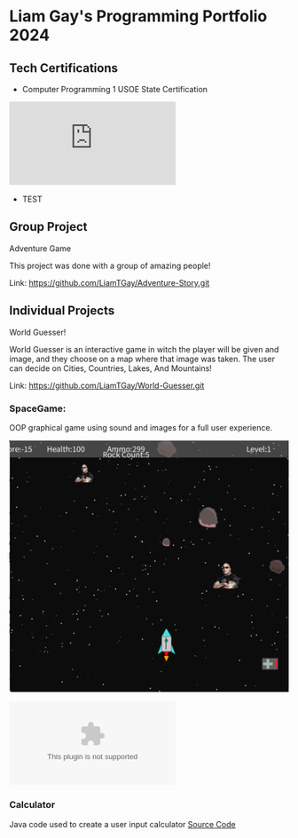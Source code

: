 # Liam Gay's Programming Portfolio 2024

## Tech Certifications
* Computer Programming 1 USOE State Certification

![Computer Programming Cert Image](https://github.com/LiamTGay/programmingportfolio/blob/main/images/Liam%20Gay_Computer%20Programming%20I_12182023.pdf)

* TEST

## Group Project
Adventure Game

This project was done with a group of amazing people!

Link: https://github.com/LiamTGay/Adventure-Story.git

## Individual Projects
World Guesser!

World Guesser is an interactive game in witch the player will be given and image, and they choose on a map where that image was taken. The user can decide on Cities, Countries, Lakes, And Mountains!

Link: https://github.com/LiamTGay/World-Guesser.git

### SpaceGame:
OOP graphical game using sound and images for a full user experience.

![Space Game Image](https://github.com/LiamTGay/programmingportfolio/blob/main/images/SG1.png)

![Source Code](https://github.com/LiamTGay/programmingportfolio/blob/main/src/SpaceGame%205.zip)

### Calculator
Java code used to create a user input calculator
[]()
[Source Code]()
